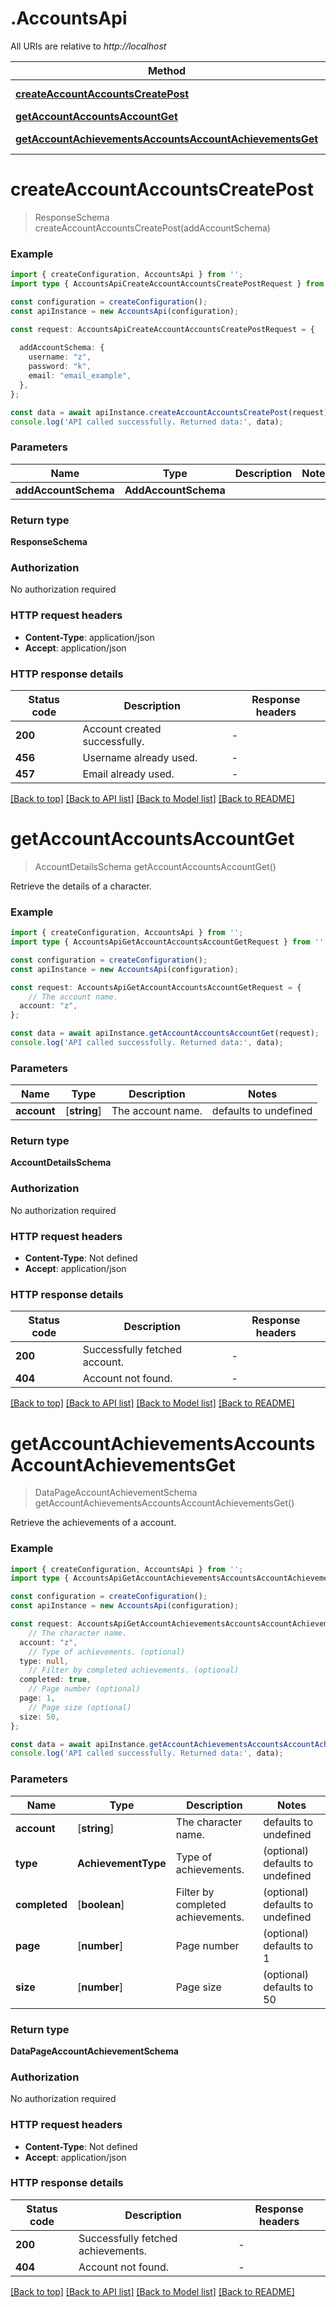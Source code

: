 # .AccountsApi

All URIs are relative to *http://localhost*

Method | HTTP request | Description
------------- | ------------- | -------------
[**createAccountAccountsCreatePost**](AccountsApi.md#createAccountAccountsCreatePost) | **POST** /accounts/create | Create Account
[**getAccountAccountsAccountGet**](AccountsApi.md#getAccountAccountsAccountGet) | **GET** /accounts/{account} | Get Account
[**getAccountAchievementsAccountsAccountAchievementsGet**](AccountsApi.md#getAccountAchievementsAccountsAccountAchievementsGet) | **GET** /accounts/{account}/achievements | Get Account Achievements


# **createAccountAccountsCreatePost**
> ResponseSchema createAccountAccountsCreatePost(addAccountSchema)


### Example


```typescript
import { createConfiguration, AccountsApi } from '';
import type { AccountsApiCreateAccountAccountsCreatePostRequest } from '';

const configuration = createConfiguration();
const apiInstance = new AccountsApi(configuration);

const request: AccountsApiCreateAccountAccountsCreatePostRequest = {
  
  addAccountSchema: {
    username: "z",
    password: "k",
    email: "email_example",
  },
};

const data = await apiInstance.createAccountAccountsCreatePost(request);
console.log('API called successfully. Returned data:', data);
```


### Parameters

Name | Type | Description  | Notes
------------- | ------------- | ------------- | -------------
 **addAccountSchema** | **AddAccountSchema**|  |


### Return type

**ResponseSchema**

### Authorization

No authorization required

### HTTP request headers

 - **Content-Type**: application/json
 - **Accept**: application/json


### HTTP response details
| Status code | Description | Response headers |
|-------------|-------------|------------------|
**200** | Account created successfully. |  -  |
**456** | Username already used. |  -  |
**457** | Email already used. |  -  |

[[Back to top]](#) [[Back to API list]](README.md#documentation-for-api-endpoints) [[Back to Model list]](README.md#documentation-for-models) [[Back to README]](README.md)

# **getAccountAccountsAccountGet**
> AccountDetailsSchema getAccountAccountsAccountGet()

Retrieve the details of a character.

### Example


```typescript
import { createConfiguration, AccountsApi } from '';
import type { AccountsApiGetAccountAccountsAccountGetRequest } from '';

const configuration = createConfiguration();
const apiInstance = new AccountsApi(configuration);

const request: AccountsApiGetAccountAccountsAccountGetRequest = {
    // The account name.
  account: "z",
};

const data = await apiInstance.getAccountAccountsAccountGet(request);
console.log('API called successfully. Returned data:', data);
```


### Parameters

Name | Type | Description  | Notes
------------- | ------------- | ------------- | -------------
 **account** | [**string**] | The account name. | defaults to undefined


### Return type

**AccountDetailsSchema**

### Authorization

No authorization required

### HTTP request headers

 - **Content-Type**: Not defined
 - **Accept**: application/json


### HTTP response details
| Status code | Description | Response headers |
|-------------|-------------|------------------|
**200** | Successfully fetched account. |  -  |
**404** | Account not found. |  -  |

[[Back to top]](#) [[Back to API list]](README.md#documentation-for-api-endpoints) [[Back to Model list]](README.md#documentation-for-models) [[Back to README]](README.md)

# **getAccountAchievementsAccountsAccountAchievementsGet**
> DataPageAccountAchievementSchema getAccountAchievementsAccountsAccountAchievementsGet()

Retrieve the achievements of a account.

### Example


```typescript
import { createConfiguration, AccountsApi } from '';
import type { AccountsApiGetAccountAchievementsAccountsAccountAchievementsGetRequest } from '';

const configuration = createConfiguration();
const apiInstance = new AccountsApi(configuration);

const request: AccountsApiGetAccountAchievementsAccountsAccountAchievementsGetRequest = {
    // The character name.
  account: "z",
    // Type of achievements. (optional)
  type: null,
    // Filter by completed achievements. (optional)
  completed: true,
    // Page number (optional)
  page: 1,
    // Page size (optional)
  size: 50,
};

const data = await apiInstance.getAccountAchievementsAccountsAccountAchievementsGet(request);
console.log('API called successfully. Returned data:', data);
```


### Parameters

Name | Type | Description  | Notes
------------- | ------------- | ------------- | -------------
 **account** | [**string**] | The character name. | defaults to undefined
 **type** | **AchievementType** | Type of achievements. | (optional) defaults to undefined
 **completed** | [**boolean**] | Filter by completed achievements. | (optional) defaults to undefined
 **page** | [**number**] | Page number | (optional) defaults to 1
 **size** | [**number**] | Page size | (optional) defaults to 50


### Return type

**DataPageAccountAchievementSchema**

### Authorization

No authorization required

### HTTP request headers

 - **Content-Type**: Not defined
 - **Accept**: application/json


### HTTP response details
| Status code | Description | Response headers |
|-------------|-------------|------------------|
**200** | Successfully fetched achievements. |  -  |
**404** | Account not found. |  -  |

[[Back to top]](#) [[Back to API list]](README.md#documentation-for-api-endpoints) [[Back to Model list]](README.md#documentation-for-models) [[Back to README]](README.md)


